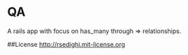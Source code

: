 QA
====
A rails app with focus on has_many through => relationships.


##License
http://rsedighi.mit-license.org
